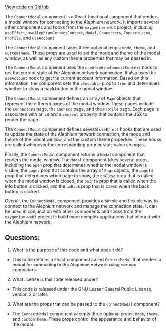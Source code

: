 [View code on GitHub](https://github.com/oxygenium/oxygenium-web3/packages/web3-react/src/components/ConnectModal/index.tsx)

The `ConnectModal` component is a React functional component that renders a modal window for connecting to the Alephium network. It imports several other components and hooks from the `oxygenium-web3` project, including `useEffect`, `useAlephiumConnectContext`, `Modal`, `Connectors`, `ConnectUsing`, `Profile`, and `useAccount`.

The `ConnectModal` component takes three optional props: `mode`, `theme`, and `customTheme`. These props are used to set the mode and theme of the modal window, as well as any custom theme properties that may be passed in.

The `ConnectModal` component uses the `useAlephiumConnectContext` hook to get the current state of the Alephium network connection. It also uses the `useAccount` hook to get the current account information. Based on this information, the component sets the `closeable` prop to `true` and determines whether to show a back button in the modal window.

The `ConnectModal` component defines an array of `Page` objects that represent the different pages of the modal window. These pages include the `Connectors` page, the `Connect` page, and the `Profile` page. Each page is associated with an `id` and a `content` property that contains the JSX to render the page.

The `ConnectModal` component defines several `useEffect` hooks that are used to update the state of the Alephium network connection, the mode and theme of the modal window, and the custom theme properties. These hooks are called whenever the corresponding prop or state value changes.

Finally, the `ConnectModal` component returns a `Modal` component that renders the modal window. The `Modal` component takes several props, including the `open` prop that determines whether the modal window is visible, the `pages` prop that contains the array of `Page` objects, the `pageId` prop that determines which page to show, the `onClose` prop that is called when the modal window is closed, the `onInfo` prop that is called when the info button is clicked, and the `onBack` prop that is called when the back button is clicked.

Overall, the `ConnectModal` component provides a simple and flexible way to connect to the Alephium network and manage the connection state. It can be used in conjunction with other components and hooks from the `oxygenium-web3` project to build more complex applications that interact with the Alephium network.
## Questions: 
 1. What is the purpose of this code and what does it do?
- This code defines a React component called `ConnectModal` that renders a modal for connecting to the Alephium network using various connectors.

2. What license is this code released under?
- This code is released under the GNU Lesser General Public License, version 3 or later.

3. What are the props that can be passed to the `ConnectModal` component?
- The `ConnectModal` component accepts three optional props: `mode`, `theme`, and `customTheme`. These props control the appearance and behavior of the modal.